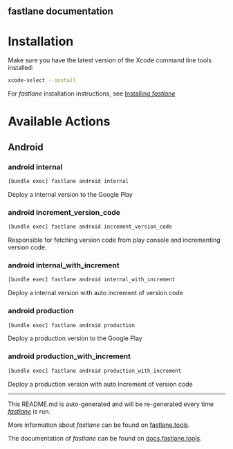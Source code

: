 fastlane documentation
----

# Installation

Make sure you have the latest version of the Xcode command line tools installed:

```sh
xcode-select --install
```

For _fastlane_ installation instructions, see [Installing _fastlane_](https://docs.fastlane.tools/#installing-fastlane)

# Available Actions

## Android

### android internal

```sh
[bundle exec] fastlane android internal
```

Deploy a internal version to the Google Play

### android increment_version_code

```sh
[bundle exec] fastlane android increment_version_code
```

Responsible for fetching version code from play console and incrementing version code.

### android internal_with_increment

```sh
[bundle exec] fastlane android internal_with_increment
```

Deploy a internal version with auto increment of version code

### android production

```sh
[bundle exec] fastlane android production
```

Deploy a production version to the Google Play

### android production_with_increment

```sh
[bundle exec] fastlane android production_with_increment
```

Deploy a production version with auto increment of version code

----

This README.md is auto-generated and will be re-generated every time [_fastlane_](https://fastlane.tools) is run.

More information about _fastlane_ can be found on [fastlane.tools](https://fastlane.tools).

The documentation of _fastlane_ can be found on [docs.fastlane.tools](https://docs.fastlane.tools).
